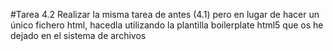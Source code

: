 #Tarea 4.2
Realizar la misma tarea de antes (4.1) pero en lugar de hacer un
único fichero html, hacedla utilizando la plantilla boilerplate
html5 que os he dejado en el sistema de archivos
